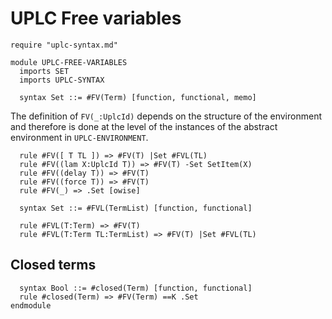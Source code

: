 # UPLC Free variables

```k
require "uplc-syntax.md"

module UPLC-FREE-VARIABLES
  imports SET
  imports UPLC-SYNTAX

  syntax Set ::= #FV(Term) [function, functional, memo]
```

The definition of `FV(_:UplcId)` depends on the structure of the
environment and therefore is done at the level of the instances of the
abstract environment in `UPLC-ENVIRONMENT`.

```k
  rule #FV([ T TL ]) => #FV(T) |Set #FVL(TL)
  rule #FV((lam X:UplcId T)) => #FV(T) -Set SetItem(X)
  rule #FV((delay T)) => #FV(T)
  rule #FV((force T)) => #FV(T)
  rule #FV(_) => .Set [owise]

  syntax Set ::= #FVL(TermList) [function, functional]

  rule #FVL(T:Term) => #FV(T)
  rule #FVL(T:Term TL:TermList) => #FV(T) |Set #FVL(TL)
```

## Closed terms

```k
  syntax Bool ::= #closed(Term) [function, functional]
  rule #closed(Term) => #FV(Term) ==K .Set
endmodule
```
